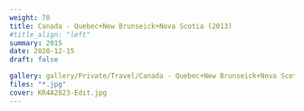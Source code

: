 ```yaml
---
weight: 70
title: Canada - Quebec+New Brunseick+Nova Scotia (2013)
#title_align: "left"
summary: 2015
date: 2020-12-15
draft: false

gallery: gallery/Private/Travel/Canada - Quebec+New Brunseick+Nova Scotia (2013)
files: "*.jpg"
cover: KR4A2823-Edit.jpg
---
```

